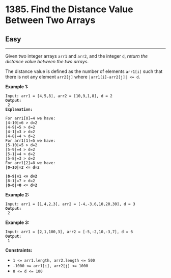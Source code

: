 # 1385. Find the Distance Value Between Two Arrays

## Easy

***

Given two integer arrays `arr1` and `arr2`, and the integer `d`, _return the distance value between the two arrays_.

The distance value is defined as the number of elements `arr1[i]` such that there is not any element `arr2[j]` where `|arr1[i]-arr2[j]| <= d`.

&#x20;

**Example 1:**

<pre><code>Input: arr1 = [4,5,8], arr2 = [10,9,1,8], d = 2
<strong>Output:
</strong> 2
<strong>Explanation:
</strong> 
For arr1[0]=4 we have: 
|4-10|=6 > d=2 
|4-9|=5 > d=2 
|4-1|=3 > d=2 
|4-8|=4 > d=2 
For arr1[1]=5 we have: 
|5-10|=5 > d=2 
|5-9|=4 > d=2 
|5-1|=4 > d=2 
|5-8|=3 > d=2
For arr1[2]=8 we have:
<strong>|8-10|=2 &#x3C;= d=2
</strong>
<strong>|8-9|=1 &#x3C;= d=2
</strong>|8-1|=7 > d=2
<strong>|8-8|=0 &#x3C;= d=2
</strong></code></pre>

**Example 2:**

<pre><code>Input: arr1 = [1,4,2,3], arr2 = [-4,-3,6,10,20,30], d = 3
<strong>Output:
</strong> 2</code></pre>

**Example 3:**

<pre><code>Input: arr1 = [2,1,100,3], arr2 = [-5,-2,10,-3,7], d = 6
<strong>Output:
</strong> 1</code></pre>

&#x20;

**Constraints:**

* `1 <= arr1.length, arr2.length <= 500`
* `-1000 <= arr1[i], arr2[j] <= 1000`
* `0 <= d <= 100`

